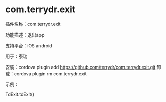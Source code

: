 # com.terrydr.exit

插件名称：com.terrydr.exit

功能描述：退出app

支持平台：iOS  android

用于：泰瑞

安装：cordova plugin add https://github.com/terrydr/com.terrydr.exit.git
卸载：cordova plugin rm com.terrydr.exit

示例：

TdExit.tdExit()
